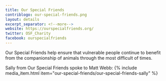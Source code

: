 ```yaml
---
title: Our Special Friends
contriblogo: our-special-friends.png
layout: details
excerpt_separator: <!--more-->
website: https://ourspecialfriends.org/
twitter: OSF_Charity
facebook: ourspecialfriends
---
```

Our Special Friends help ensure that vulnerable people continue to benefit from the companionship of animals through the most difficult of times.
<!--more-->

Sally from Our Special Friends spoke to Matt Webb:
{% include media_item.html item="our-special-friends/our-special-friends-sally" %}
